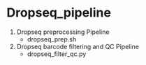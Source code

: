 # Dropseq_pipeline

1. Dropseq preprocessing Pipeline
   *  dropseq_prep.sh
2. Dropseq barcode filtering and QC Pipeline
   *  dropseq_filter_qc.py
